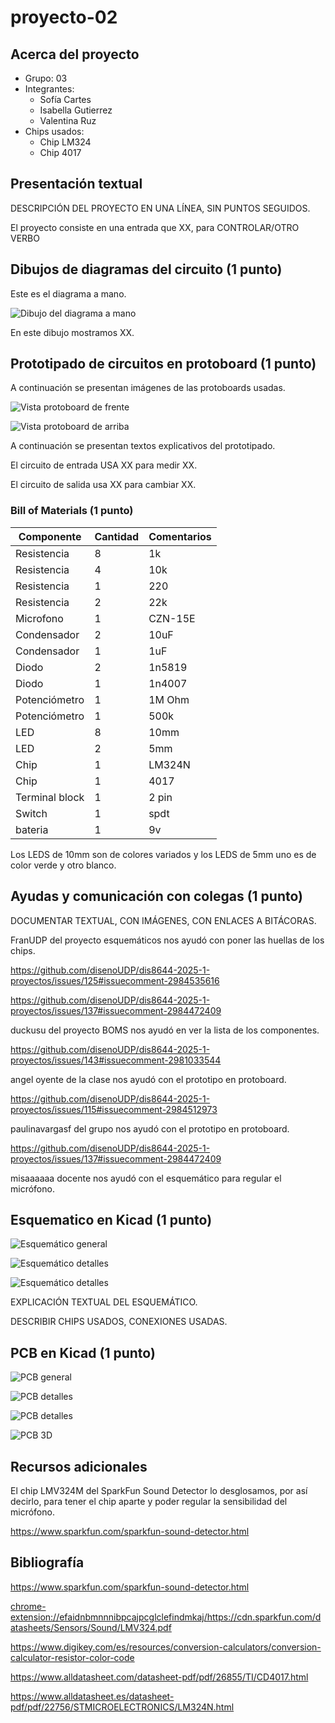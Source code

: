 # proyecto-02

## Acerca del proyecto

- Grupo: 03
- Integrantes:
  - Sofía Cartes
  - Isabella Gutierrez
  - Valentina Ruz
- Chips usados:
  - Chip LM324
  - Chip 4017

## Presentación textual

DESCRIPCIÓN DEL PROYECTO EN UNA LÍNEA, SIN PUNTOS SEGUIDOS.

El proyecto consiste en una entrada que XX, para CONTROLAR/OTRO VERBO

## Dibujos de diagramas del circuito (1 punto)

Este es el diagrama a mano.

![Dibujo del diagrama a mano](./imagenes/diagrama-mano.jpg)

En este dibujo mostramos XX.

## Prototipado de circuitos en protoboard (1 punto)

A continuación se presentan imágenes de las protoboards usadas.

![Vista protoboard de frente](./imagenes/presentacion-visual-frente.jpg)

![Vista protoboard de arriba](./imagenes/presentacion-visual-arriba.jpg)

A continuación se presentan textos explicativos del prototipado.

El circuito de entrada USA XX para medir XX.

El circuito de salida usa XX para cambiar XX.

### Bill of Materials (1 punto)

| Componente    | Cantidad | Comentarios     |
| ------------- | -------- | --------------- |
| Resistencia   | 8        | 1k              |
| Resistencia   | 4        | 10k             |
| Resistencia   | 1        | 220             |
| Resistencia   | 2        | 22k             |
| Microfono     | 1        | CZN-15E         |
| Condensador   | 2        | 10uF            |
| Condensador   | 1        | 1uF             |   
| Diodo         | 2        | 1n5819          |
| Diodo         | 1        | 1n4007          |
| Potenciómetro | 1        | 1M Ohm          |
| Potenciómetro | 1        | 500k            |
| LED           | 8        | 10mm            |
| LED           | 2        | 5mm             |
| Chip          | 1        | LM324N          |
| Chip          | 1        | 4017            |
|Terminal block | 1        | 2 pin           |
| Switch        | 1        | spdt            |
|bateria        | 1        | 9v              |  

Los LEDS de 10mm son de colores variados y los LEDS de 5mm uno es de color verde y otro blanco.

## Ayudas y comunicación con colegas (1 punto)

DOCUMENTAR TEXTUAL, CON IMÁGENES, CON ENLACES A BITÁCORAS.

FranUDP del proyecto esquemáticos nos ayudó con poner las huellas de los chips.

<https://github.com/disenoUDP/dis8644-2025-1-proyectos/issues/125#issuecomment-2984535616>

<https://github.com/disenoUDP/dis8644-2025-1-proyectos/issues/137#issuecomment-2984472409>

duckusu del proyecto BOMS nos ayudó en ver la lista de los componentes.

<https://github.com/disenoUDP/dis8644-2025-1-proyectos/issues/143#issuecomment-2981033544>

angel oyente de la clase nos ayudó con el prototipo en protoboard.

<https://github.com/disenoUDP/dis8644-2025-1-proyectos/issues/115#issuecomment-2984512973>

paulinavargasf del grupo nos ayudó con el prototipo en protoboard.

<https://github.com/disenoUDP/dis8644-2025-1-proyectos/issues/137#issuecomment-2984472409>

misaaaaaa docente nos ayudó con el esquemático para regular el micrófono.

## Esquematico en Kicad (1 punto)

![Esquemático general](./imagenes/esquematico-general.jpg)

![Esquemático detalles](./imagenes/esquematico-detalle-01.jpg)

![Esquemático detalles](./imagenes/esquematico-detalle-02.jpg)

EXPLICACIÓN TEXTUAL DEL ESQUEMÁTICO.

DESCRIBIR CHIPS USADOS, CONEXIONES USADAS.

## PCB en Kicad (1 punto)

![PCB general](./imagenes/pcb-general.jpg)

![PCB detalles](./imagenes/pcb-detalle-01.jpg)

![PCB detalles](./imagenes/pcb-detalle-02.jpg)

![PCB 3D](./imagenes/pcb-3d.jpg)

## Recursos adicionales

El chip LMV324M del SparkFun Sound Detector lo desglosamos, por así decirlo, para tener el chip aparte y poder regular la sensibilidad del micrófono.

<https://www.sparkfun.com/sparkfun-sound-detector.html> 

## Bibliografía

<https://www.sparkfun.com/sparkfun-sound-detector.html> 

<chrome-extension://efaidnbmnnnibpcajpcglclefindmkaj/https://cdn.sparkfun.com/datasheets/Sensors/Sound/LMV324.pdf>

<https://www.digikey.com/es/resources/conversion-calculators/conversion-calculator-resistor-color-code>

<https://www.alldatasheet.com/datasheet-pdf/pdf/26855/TI/CD4017.html>

<https://www.alldatasheet.es/datasheet-pdf/pdf/22756/STMICROELECTRONICS/LM324N.html>
